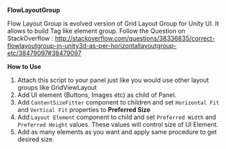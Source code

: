 **FlowLayoutGroup**

Flow Layout Group is evolved version of Grid Layout Group for Unity UI. It allows to build Tag like element group. Follow the Question on StackOverflow : http://stackoverflow.com/questions/38336835/correct-flowlayoutgroup-in-unity3d-as-per-horizontallayoutgroup-etc/38479097#38479097

**How to Use**

1. Attach this script to your panel just like you would use other layout groups like GridViewLayout
2. Add UI element (Buttons, Images etc) as child of Panel.
3. Add `ContentSizeFitter` component to children and set `Horizontal Fit` and `Vertical Fit` properties to **Preferred Size** 
4. Add `Layout Element` component to child and set `Preferred Width` and `Preferred Height` values. These values will control size of UI Element. 
5. Add as many elements as you want and apply same procedure to get desired size.
